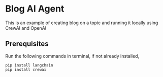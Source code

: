 # Blog AI Agent
This is an example of creating blog on a topic and running it locally using CrewAI and OpenAI

## Prerequisites 
Run the following commands in terminal, if not already installed,

```
pip install langchain
pip install crewai
```
